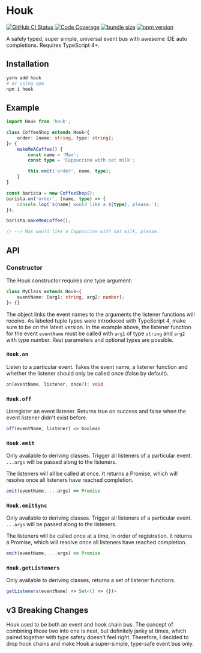 # Houk

[![GitHub CI Status](https://img.shields.io/github/workflow/status/krmax44/houk/build/master)](https://github.com/krmax44/houk/actions?query=workflow%3Abuild)
[![Code Coverage](https://img.shields.io/codecov/c/github/krmax44/houk)](https://codecov.io/gh/krmax44/houk)
[![bundle size](https://img.shields.io/bundlephobia/minzip/houk)](https://bundlephobia.com/result?p=houk)
[![npm version](https://img.shields.io/npm/v/houk)](https://www.npmjs.com/package/houk)

A safely typed, super simple, universal event bus with awesome IDE auto completions. Requires TypeScript 4+.

## Installation

```bash
yarn add houk
# or using npm
npm i houk
```

## Example

```ts
import Houk from 'houk';

class CoffeeShop extends Houk<{
	order: [name: string, type: string];
}> {
	makeMeACoffee() {
		const name = 'Max';
		const type = 'Cappuccino with oat milk';

		this.emit('order', name, type);
	}
}

const barista = new CoffeeShop();
barista.on('order', (name, type) => {
	console.log(`${name} would like a ${type}, please.`);
});

barista.makeMeACoffee();

// --> Max would like a Cappuccino with oat milk, please.
```

## API

### Constructor

The Houk constructor requires one type argument:

```ts
class MyClass extends Houk<{
	eventName: [arg1: string, arg2: number];
}> {}
```

The object links the event names to the arguments the listener functions will receive. As labeled tuple types were introduced with TypeScript 4, make sure to be on the latest version.
In the example above, the listener function for the event `eventName` must be called with `arg1` of type `string` and `arg2` with type number. Rest parameters and optional types are possible.

### `Houk.on`

Listen to a particular event. Takes the event name, a listener function and whether the listener should only be called once (false by default).

```ts
on(eventName, listener, once?): void
```

### `Houk.off`

Unregister an event listener. Returns true on success and false when the event listener didn't exist before.

```ts
off(eventName, listener) => boolean
```

### `Houk.emit`

Only available to deriving classes. Trigger all listeners of a particular event. `...args` will be passed along to the listeners.

The listeners will all be called at once. It returns a Promise, which will resolve once all listeners have reached completion.

```ts
emit(eventName, ...args) => Promise
```

### `Houk.emitSync`

Only available to deriving classes. Trigger all listeners of a particular event. `...args` will be passed along to the listeners.

The listeners will be called once at a time, in order of registration. It returns a Promise, which will resolve once all listeners have reached completion.

```ts
emit(eventName, ...args) => Promise
```

### `Houk.getListeners`

Only available to deriving classes, returns a set of listener functions.

```ts
getListeners(eventName) => Set<() => {})>
```

## v3 Breaking Changes

Houk used to be both an event and hook chain bus. The concept of combining those two into one is neat, but definitely janky at times, which paired together with type safety doesn't feel right. Therefore, I decided to drop hook chains and make Houk a super-simple, type-safe event bus only.
